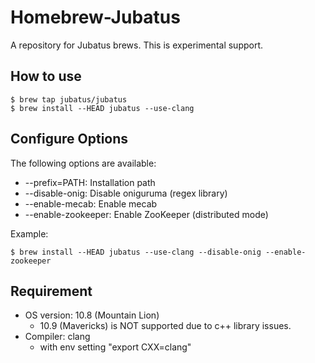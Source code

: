 # Homebrew-Jubatus

A repository for Jubatus brews. This is experimental support.

## How to use

	$ brew tap jubatus/jubatus
	$ brew install --HEAD jubatus --use-clang

## Configure Options

The following options are available:

* --prefix=PATH: Installation path
* --disable-onig: Disable oniguruma (regex library)
* --enable-mecab: Enable mecab
* --enable-zookeeper: Enable ZooKeeper (distributed mode)

Example:

    $ brew install --HEAD jubatus --use-clang --disable-onig --enable-zookeeper

## Requirement

* OS version: 10.8 (Mountain Lion)
    * 10.9 (Mavericks) is NOT supported due to c++ library issues.
* Compiler: clang
    * with env setting "export CXX=clang"
